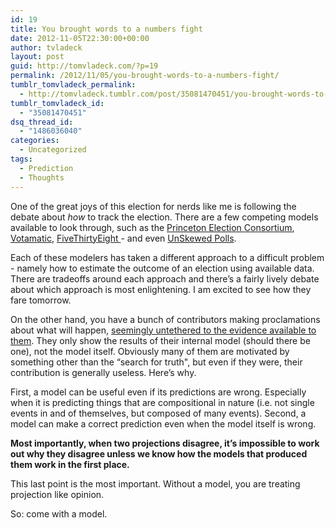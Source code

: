 ```yaml
---
id: 19
title: You brought words to a numbers fight
date: 2012-11-05T22:30:00+00:00
author: tvladeck
layout: post
guid: http://tomvladeck.com/?p=19
permalink: /2012/11/05/you-brought-words-to-a-numbers-fight/
tumblr_tomvladeck_permalink:
  - http://tomvladeck.tumblr.com/post/35081470451/you-brought-words-to-a-numbers-fight
tumblr_tomvladeck_id:
  - "35081470451"
dsq_thread_id:
  - "1486036040"
categories:
  - Uncategorized
tags:
  - Prediction
  - Thoughts
---
```

<p>One of the great joys of this election for nerds like me is following the debate about<em> how </em>to track the election. There are a few competing models available to look through, such as the <a href="http://election.princeton.edu/">Princeton Election Consortium</a>, <a href="http://votamatic.org/">Votamatic</a>, <a href="http://fivethirtyeight.blogs.nytimes.com/">FiveThirtyEight </a>- and even <a href="http://unskewedpolls.com/">UnSkewed Polls</a>.</p>
<p>Each of these modelers has taken a different approach to a difficult problem - namely how to estimate the outcome of an election using available data. There are tradeoffs around each approach and there&#8217;s a fairly lively debate about which approach is most enlightening. I am excited to see how they fare tomorrow.</p>
<p>On the other hand, you have a bunch of contributors making proclamations about what will happen, <a href="http://www.theblaze.com/stories/romney-landslide-here-are-the-biggest-names-predicting-it-how-it-will-happen/">seemingly untethered to the evidence available to them</a>. They only show the results of their internal model (should there be one), not the model itself. Obviously many of them are motivated by something other than the &#8220;search for truth", but even if they were, their contribution is generally useless. Here&#8217;s why.</p>
<p>First, a model can be useful even if its predictions are wrong. Especially when it is predicting things that are compositional in nature (i.e. not single events in and of themselves, but composed of many events). Second, a model can make a correct prediction even when the model itself is wrong.</p>
<p><strong>Most importantly, when two projections disagree, it&#8217;s impossible to work out why they disagree unless we know how the models that produced them work in the first place. </strong></p>
<p>This last point is the most important. Without a model, you are treating projection like opinion. </p>
<p>So: come with a model. </p>